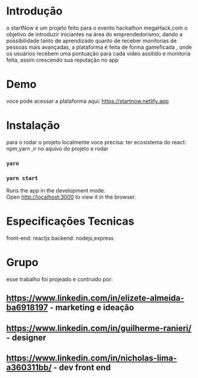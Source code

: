 # Introdução

o startNow é um projeto feito para o evento hackathon megaHack,com o objetivo de introduzir iniciantes na área do emprendedorismo,
dando a possibilidade tanto de aprendizado quanto de receber monitorias de pessoas mais avançadas, a plataforma é feita de forma gameficada
, onde os usuários recebem uma pontuação para cada video assitido e monitoria feita, assim crescendo sua reputação no app

# Demo

voce pode acessar a plataforma aqui: https://startnow.netlify.app

# Instalação

para o rodar o projeto localmente voce precisa:
ter ecosistema do react: npm,yarn
,ir no aquivo do projeto e rodar
### `yarn`
### `yarn start`

Runs the app in the development mode.\
Open [http://localhost:3000](http://localhost:3000) to view it in the browser.



# Especificações Tecnicas

front-end: reactjs
backend: nodejs,express


# Grupo

esse trabalho foi projeado e contruido por:
## https://www.linkedin.com/in/elizete-almeida-ba6918197 - marketing e ideação
## https://www.linkedin.com/in/guilherme-ranieri/ - designer
## https://www.linkedin.com/in/nicholas-lima-a360311bb/ - dev front end



